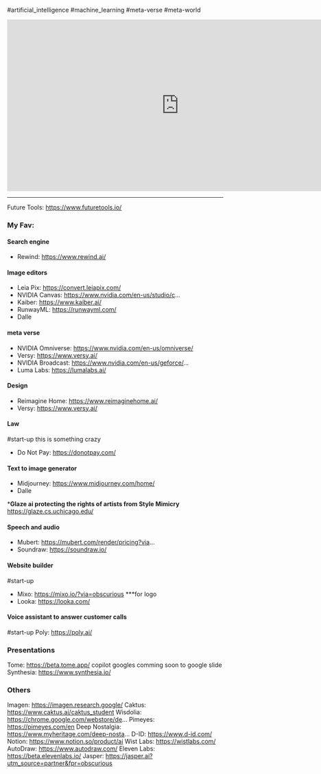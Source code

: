 
#artificial_intelligence
#machine_learning 
#meta-verse
#meta-world


<iframe width="800" height="400" src="https://www.youtube.com/embed/gpP_YEv_9jA" title="I Tried 200 AI Tools, These are the Best" frameborder="0" allow="accelerometer; autoplay; clipboard-write; encrypted-media; gyroscope; picture-in-picture; web-share" allowfullscreen></iframe>

--- 

Future Tools: https://www.futuretools.io/

### My Fav: 

#### **Search engine**
- Rewind: https://www.rewind.ai/

#### **Image editors**
- Leia Pix: https://convert.leiapix.com/
- NVIDIA Canvas: https://www.nvidia.com/en-us/studio/c...
- Kaiber: https://www.kaiber.ai/
- RunwayML: https://runwayml.com/
- Dalle

#### **meta verse**
- NVIDIA Omniverse: https://www.nvidia.com/en-us/omniverse/
- Versy: https://www.versy.ai/
- NVIDIA Broadcast: https://www.nvidia.com/en-us/geforce/...
- Luma Labs: https://lumalabs.ai/

#### Design 
- Reimagine Home: https://www.reimaginehome.ai/
- Versy: https://www.versy.ai/

#### Law
#start-up 
this is something crazy
- Do Not Pay: https://donotpay.com/

#### Text to image generator 
- Midjourney: https://www.midjourney.com/home/
- Dalle 

***Glaze ai protecting the rights of artists from Style Mimicry** 
https://glaze.cs.uchicago.edu/

#### Speech and audio
- Mubert: https://mubert.com/render/pricing?via...
- Soundraw: https://soundraw.io/

#### Website builder
#start-up 
- Mixo: https://mixo.io/?via=obscurious
***for logo
- Looka: https://looka.com/

#### Voice assistant to answer customer calls 
#start-up 
Poly: https://poly.ai/

### Presentations 
Tome: https://beta.tome.app/
copilot
googles comming soon to google slide
Synthesia: https://www.synthesia.io/


### Others

Imagen: https://imagen.research.google/
Caktus: https://www.caktus.ai/caktus_student
Wisdolia: https://chrome.google.com/webstore/de...
Pimeyes: https://pimeyes.com/en
Deep Nostalgia: https://www.myheritage.com/deep-nosta...
D-ID: https://www.d-id.com/
Notion: https://www.notion.so/product/ai
Wist Labs: https://wistlabs.com/
AutoDraw: https://www.autodraw.com/
Eleven Labs: https://beta.elevenlabs.io/
Jasper: https://jasper.ai?utm_source=partner&fpr=obscurious


